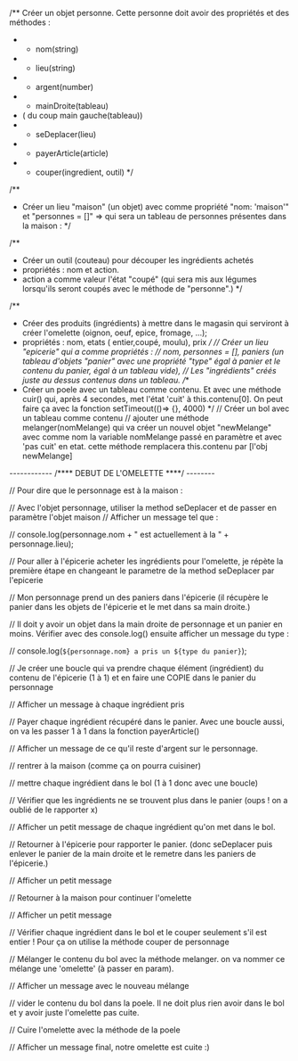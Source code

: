 /** Créer un objet personne. Cette personne doit avoir des propriétés et des méthodes : 
* - nom(string)
* - lieu(string)
* - argent(number)
* - mainDroite(tableau)
* ( du coup main gauche(tableau))
* - seDeplacer(lieu)
* - payerArticle(article)
* - couper(ingredient, outil)
*/

/**
* Créer un lieu "maison" (un objet) avec comme propriété "nom: 'maison'" et "personnes = []" => qui sera un tableau de personnes présentes dans la maison :
*/

/**
* Créer un outil (couteau) pour découper les ingrédients achetés
* propriétés : nom et action.
* action a comme valeur l'état "coupé" (qui sera mis aux légumes lorsqu'ils seront coupés avec le méthode de "personne".)
*/

/**
 * Créer des produits (ingrédients) à mettre dans le magasin qui serviront à créer l'omelette (oignon, oeuf, epice, fromage, ...);
 * propriétés : nom, etats ( entier,coupé, moulu), prix
 */
// Créer un lieu "epicerie" qui a comme propriétés :
// nom, personnes = [], paniers (un tableau d'objets "panier" avec une propriété "type" égal à panier et le contenu du panier, égal à un tableau vide),
// Les "ingrédients" créés juste au dessus contenus dans un tableau.
/**
 * Créer un poele avec un tableau comme contenu. Et avec une méthode cuir() qui, après 4 secondes, met l'état 'cuit' à this.contenu[0]. On peut faire ça avec la fonction setTimeout(()=> {}, 4000)
 */
// Créer un bol avec un tableau comme contenu
// ajouter une méthode melanger(nomMelange) qui va créer un nouvel objet "newMelange" avec comme nom la variable nomMelange passé en paramètre et avec 'pas cuit' en etat. cette méthode remplacera this.contenu par [l'obj newMelange]


------------ /**** DEBUT DE L'OMELETTE ****/ --------

// Pour dire que le personnage est à la maison :

// Avec l'objet personnage, utiliser la method seDeplacer et de passer en paramètre l'objet maison
// Afficher un message tel que :

// console.log(personnage.nom + " est actuellement à la " + personnage.lieu);

// Pour aller à l'épicerie acheter les ingrédients pour l'omelette, je répète la première étape en changeant le parametre de la method seDeplacer par l'epicerie

// Mon personnage prend un des paniers dans l'épicerie (il récupère le panier dans les objets de l'épicerie et le met dans sa main droite.)

// Il doit y avoir un objet dans la main droite de personnage et un panier en moins. Vérifier avec des console.log() ensuite afficher un message du type : 

// console.log(`${personnage.nom} a pris un ${type du panier}`);

// Je créer une boucle qui va prendre chaque élément (ingrédient) du contenu de l'épicerie (1 à 1) et en faire une COPIE dans le panier du personnage

// Afficher un message à chaque ingrédient pris

// Payer chaque ingrédient récupéré dans le panier. Avec une boucle aussi, on va les passer 1 à 1 dans la fonction payerArticle()

// Afficher un message de ce qu'il reste d'argent sur le personnage.

// rentrer à la maison (comme ça on pourra cuisiner)

// mettre chaque ingrédient dans le bol (1 à 1 donc avec une boucle)

// Vérifier que les ingrédients ne se trouvent plus dans le panier (oups ! on a oublié de le rapporter x)

// Afficher un petit message de chaque ingrédient qu'on met dans le bol.

// Retourner à l'épicerie pour rapporter le panier. (donc seDeplacer puis enlever le panier de la main droite et le remetre dans les paniers de l'épicerie.)

// Afficher un petit message

// Retourner à la maison pour continuer l'omelette

// Afficher un petit message

// Vérifier chaque ingrédient dans le bol et le couper seulement s'il est entier ! Pour ça on utilise la méthode couper de personnage

// Mélanger le contenu du bol avec la méthode melanger. on va nommer ce mélange une 'omelette' (à passer en param).

// Afficher un message avec le nouveau mélange

// vider le contenu du bol dans la poele. Il ne doit plus rien avoir dans le bol et y avoir juste l'omelette pas cuite.

// Cuire l'omelette avec la méthode de la poele 

// Afficher un message final, notre omelette est cuite :)